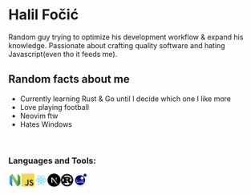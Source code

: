 # Halil Fočić

Random guy trying to optimize his development workflow & expand his knowledge. Passionate about  crafting quality software and hating Javascript(even tho it feeds me).

## Random facts about me
 * Currently learning Rust & Go until I decide which one I like more
 * Love playing football
 * Neovim ftw
 * Hates Windows





<br />

### Languages and Tools:

<img align="left" alt="Neovim" width="26px" src="https://github.com/devicons/devicon/blob/master/icons/neovim/neovim-original.svg" />
<img align="left" alt="JavaScript" width="26px" src="https://raw.githubusercontent.com/github/explore/80688e429a7d4ef2fca1e82350fe8e3517d3494d/topics/javascript/javascript.png" />
<img align="left" alt="React" width="26px" src="https://raw.githubusercontent.com/github/explore/80688e429a7d4ef2fca1e82350fe8e3517d3494d/topics/react/react.png" />
<img align="left" alt="Next" width="26px" src="https://github.com/devicons/devicon/blob/master/icons/nextjs/nextjs-original.svg" />
<img align="left" alt="Rust" width="26px" src="https://github.com/devicons/devicon/blob/master/icons/rust/rust-original.svg" />
<img align="left" alt="Lua" width="26px" src="https://github.com/devicons/devicon/blob/master/icons/lua/lua-original.svg" />

<br />




[instagram]: https://www.instagram.com/halil.focic/
[linkedin]: https://www.linkedin.com/in/halil-fo%C4%8Di%C4%87-a69418195/
[twitter]: https://twitter.com/HalilFocic
